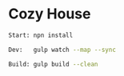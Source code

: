 # Cozy House

```sh
Start: npn install

Dev:   gulp watch --map --sync

Build: gulp build --clean
```